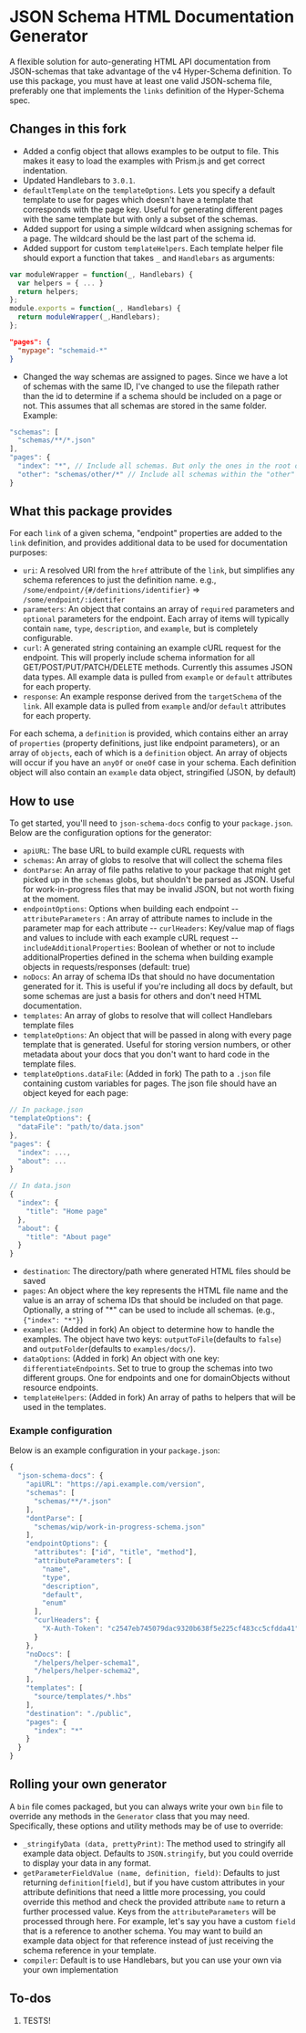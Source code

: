 JSON Schema HTML Documentation Generator
=========================================

A flexible solution for auto-generating HTML API documentation from JSON-schemas that take advantage of the v4 Hyper-Schema definition. To use this package, you must have at least one valid JSON-schema file, preferably one that implements the `links` definition of the Hyper-Schema spec.

## Changes in this fork ##

- Added a config object that allows examples to be output to file. This makes it easy to load the examples with Prism.js and get correct indentation. 
- Updated Handlebars to `3.0.1`.
- `defaultTemplate` on the `templateOptions`. Lets you specify a default template to use for pages which doesn't have a template that corresponds with the page key. Useful for generating different pages with the same template but with only a subset of the schemas.
- Added support for using a simple wildcard when assigning schemas for a page. The wildcard should be the last part of the schema id.
- Added support for custom `templateHelpers`. Each template helper file should export a function that takes `_` and `Handlebars` as arguments:

```javascript
var moduleWrapper = function(_, Handlebars) {
  var helpers = { ... }
  return helpers;
};
module.exports = function(_, Handlebars) {
  return moduleWrapper(_,Handlebars);
};
```

```json
"pages": {
  "mypage": "schemaid-*"
}
```

- Changed the way schemas are assigned to pages. Since we have a lot of schemas with the same ID, I've changed to use the filepath rather than the id to determine if a schema should be included on a page or not. This assumes that all schemas are stored in the same folder. Example:

```javascript
"schemas": [
  "schemas/**/*.json"
],
"pages": {
  "index": "*", // Include all schemas. But only the ones in the root of the schema folder
  "other": "schemas/other/*" // Include all schemas within the "other" subfolder. This is a quick and dirty hack, use the path relative to the root folder rather than the schema folder root.
}
```

## What this package provides ##
For each `link` of a given schema, "endpoint" properties are added to the `link` definition, and provides additional data to be used for documentation purposes:

- `uri`: A resolved URI from the `href` attribute of the `link`, but simplifies any schema references to just the definition name. e.g., `/some/endpoint/{#/definitions/identifier}` => `/some/endpoint/:identifer`
- `parameters`: An object that contains an array of `required` parameters and `optional` parameters for the endpoint. Each array of items will typically contain `name`, `type`, `description`, and `example`, but is completely configurable.
- `curl`: A generated string containing an example cURL request for the endpoint. This will properly include schema information for all GET/POST/PUT/PATCH/DELETE methods. Currently this assumes JSON data types. All example data is pulled from `example` or `default` attributes for each property.
- `response`: An example response derived from the `targetSchema` of the `link`. All example data is pulled from `example` and/or `default` attributes for each property.

For each schema, a `definition` is provided, which contains either an array of `properties` (property definitions, just like endpoint parameters), or an array of `objects`, each of which is a `definition` object. An array of objects will occur if you have an `anyOf` or `oneOf` case in your schema. Each definition object will also contain an `example` data object, stringified (JSON, by default)

## How to use ##
To get started, you'll need to `json-schema-docs` config to your `package.json`. Below are the configuration options for the generator:

- `apiURL`: The base URL to build example cURL requests with
- `schemas`: An array of globs to resolve that will collect the schema files
- `dontParse`: An array of file paths relative to your package that might get picked up in the `schemas` globs, but shouldn't be parsed as JSON. Useful for work-in-progress files that may be invalid JSON, but not worth fixing at the moment.
- `endpointOptions`: Options when building each endpoint
-- `attributeParameters` : An array of attribute names to include in the parameter map for each attribute
-- `curlHeaders`: Key/value map of flags and values to include with each example cURL request
-- `includeAdditionalProperties`: Boolean of whether or not to include additionalProperties defined in the schema when building example objects in requests/responses (default: true)
- `noDocs`: An array of schema IDs that should no have documentation generated for it. This is useful if you're including all docs by default, but some schemas are just a basis for others and don't need HTML documentation.
- `templates`: An array of globs to resolve that will collect Handlebars template files
- `templateOptions`: An object that will be passed in along with every page template that is generated. Useful for storing version numbers, or other metadata about your docs that you don't want to hard code in the template files.
- `templateOptions.dataFile`: (Added in fork) The path to a `.json` file containing custom variables for pages. The json file should have an object keyed for each page:

```javascript
// In package.json
"templateOptions": {
  "dataFile": "path/to/data.json"
},
"pages": {
  "index": ...,
  "about": ...
}

// In data.json
{
  "index": {
    "title": "Home page"
  },
  "about": {
    "title": "About page"
  }
}
```

- `destination`: The directory/path where generated HTML files should be saved
- `pages`: An object where the key represents the HTML file name and the value is an array of schema IDs that should be included on that page. Optionally, a string of "*" can be used to include all schemas. (e.g., `{"index": "*"}`)
- `examples`: (Added in fork) An object to determine how to handle the examples. The object have two keys: `outputToFile`(defaults to `false`) and `outputFolder`(defaults to `examples/docs/`).
- `dataOptions`: (Added in fork) An object with one key: `differentiateEndpoints`. Set to true to group the schemas into two different groups. One for endpoints and one for domainObjects without resource endpoints.
- `templateHelpers`: (Added in fork) An array of paths to helpers that will be used in the templates. 

### Example configuration ###
Below is an example configuration in your `package.json`:

```javascript
{
  "json-schema-docs": {
    "apiURL": "https://api.example.com/version",
    "schemas": [
      "schemas/**/*.json"
    ],
    "dontParse": [
      "schemas/wip/work-in-progress-schema.json"
    ],
    "endpointOptions": {
      "attributes": ["id", "title", "method"],
      "attributeParameters": [
        "name",
        "type",
        "description",
        "default",
        "enum"
      ],
      "curlHeaders": {
        "X-Auth-Token": "c2547eb745079dac9320b638f5e225cf483cc5cfdda41"
      }
    },
    "noDocs": [
      "/helpers/helper-schema1",
      "/helpers/helper-schema2",
    ],
    "templates": [
      "source/templates/*.hbs"
    ],
    "destination": "./public",
    "pages": {
      "index": "*"
    }
  }
}
```

## Rolling your own generator ##
A `bin` file comes packaged, but you can always write your own `bin` file to override any methods in the `Generator` class that you may need. Specifically, these options and utility methods may be of use to override:

- `_stringifyData (data, prettyPrint)`: The method used to stringify all example data object. Defaults to `JSON.stringify`, but you could override to display your data in any format.
- `getParameterFieldValue (name, definition, field)`: Defaults to just returning `definition[field]`, but if you have custom attributes in your attribute definitions that need a little more processing, you could override this method and check the provided attribute `name` to return a further processed value. Keys from the `attributeParameters` will be processed through here. For example, let's say you have a custom `field` that is a reference to another schema. You may want to build an example data object for that reference instead of just receiving the schema reference in your template.
- `compiler`: Default is to use Handlebars, but you can use your own via your own implementation

## To-dos ##
1. TESTS!
